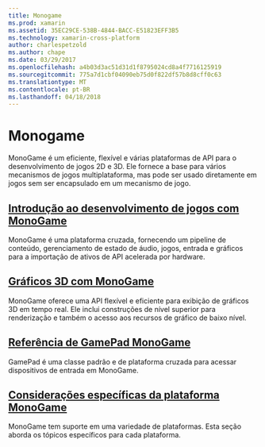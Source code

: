 ```yaml
---
title: Monogame
ms.prod: xamarin
ms.assetid: 35EC29CE-538B-4844-BACC-E51823EFF3B5
ms.technology: xamarin-cross-platform
author: charlespetzold
ms.author: chape
ms.date: 03/29/2017
ms.openlocfilehash: a4b03d3ac51d31d1f8795024cd8a4f7716125919
ms.sourcegitcommit: 775a7d1cbf04090eb75d0f822df57b8d8cff0c63
ms.translationtype: MT
ms.contentlocale: pt-BR
ms.lasthandoff: 04/18/2018
---
```

# <a name="monogame"></a>Monogame

MonoGame é um eficiente, flexível e várias plataformas de API para o desenvolvimento de jogos 2D e 3D. Ele fornece a base para vários mecanismos de jogos multiplataforma, mas pode ser usado diretamente em jogos sem ser encapsulado em um mecanismo de jogo.

## <a name="introduction-to-game-development-with-monogamegraphics-gamesmonogameintroductionindexmd"></a>[Introdução ao desenvolvimento de jogos com MonoGame](~/graphics-games/monogame/introduction/index.md)

MonoGame é uma plataforma cruzada, fornecendo um pipeline de conteúdo, gerenciamento de estado de áudio, jogos, entrada e gráficos para a importação de ativos de API acelerada por hardware.

## <a name="3d-graphics-with-monogamegraphics-gamesmonogame3dindexmd"></a>[Gráficos 3D com MonoGame](~/graphics-games/monogame/3d/index.md)

MonoGame oferece uma API flexível e eficiente para exibição de gráficos 3D em tempo real. Ele inclui construções de nível superior para renderização e também o acesso aos recursos de gráfico de baixo nível.

## <a name="monogame-gamepad-referencegraphics-gamesmonogameinputmd"></a>[Referência de GamePad MonoGame](~/graphics-games/monogame/input.md)

GamePad é uma classe padrão e de plataforma cruzada para acessar dispositivos de entrada em MonoGame.

## <a name="monogame-platform-specific-considerationsgraphics-gamesmonogameplatformsindexmd"></a>[Considerações específicas da plataforma MonoGame](~/graphics-games/monogame/platforms/index.md)

MonoGame tem suporte em uma variedade de plataformas. Esta seção aborda os tópicos específicos para cada plataforma.
